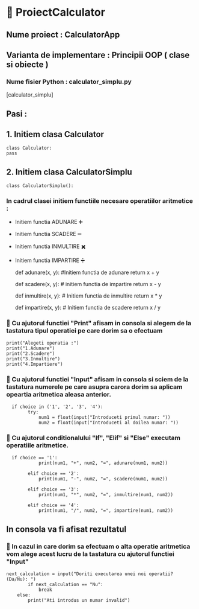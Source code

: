 # :pushpin:  ProiectCalculator

## Nume proiect : CalculatorApp

## Varianta de implementare : Principii OOP ( clase si obiecte )

### Nume fisier Python : calculator_simplu.py
[calculator_simplu]

## Pasi :

## 1. Initiem clasa Calculator
    class Calculator:
    pass

## 2. Initiem clasa CalculatorSimplu  
    class CalculatorSimplu():

### In cadrul clasei initiem functiile necesare operatiilor aritmetice : 

- Initiem functia ADUNARE :heavy_plus_sign:
* Initiem functia SCADERE :heavy_minus_sign:
+ Initiem functia INMULTIRE :heavy_multiplication_x:
- Initiem functia IMPARTIRE :heavy_division_sign:   


   def adunare(x, y): #Initiem functia de adunare
        return x + y

    def scadere(x, y): # initiem functia de impartire
        return x - y

    def inmultire(x, y): # Initiem functia de inmultire
        return x * y

    def impartire(x, y): # Initiem functia de scadere
        return x / y
  
### :pushpin: Cu ajutorul functiei "Print" afisam in consola si alegem de la tastatura tipul operatiei pe care dorim sa o efectuam
    print("Alegeti operatia :")
    print("1.Adunare")
    print("2.Scadere")
    print("3.Inmultire")
    print("4.Impartiere")

### :pushpin: Cu ajutorul functiei "Input" afisam in consola si sciem de la tastatura numerele pe care asupra carora dorim sa aplicam opeartia aritmetica aleasa anterior.
      if choice in ('1', '2', '3', '4'):
            try:
                num1 = float(input("Introduceti primul numar: "))
                num2 = float(input("Introduceti al doilea numar: "))

### :pushpin: Cu ajutorul conditionalului "If", "Elif" si "Else" executam operatiile aritmetice.
      if choice == '1':
                print(num1, "+", num2, "=", adunare(num1, num2))

            elif choice == '2':
                print(num1, "-", num2, "=", scadere(num1, num2))

            elif choice == '3':
                print(num1, "*", num2, "=", inmultire(num1, num2))

            elif choice == '4':
                print(num1, "/", num2, "=", impartire(num1, num2))


##  In consola va fi afisat rezultatul 
    

### :pushpin: In cazul in care dorim sa efectuam o alta operatie aritmetica vom alege acest lucru de la tastatura cu ajutorul functiei "Input" 
    next_calculation = input("Doriti executarea unei noi operatii? (Da/Nu): ")
            if next_calculation == "Nu":
                break
        else:
            print("Ati introdus un numar invalid")


